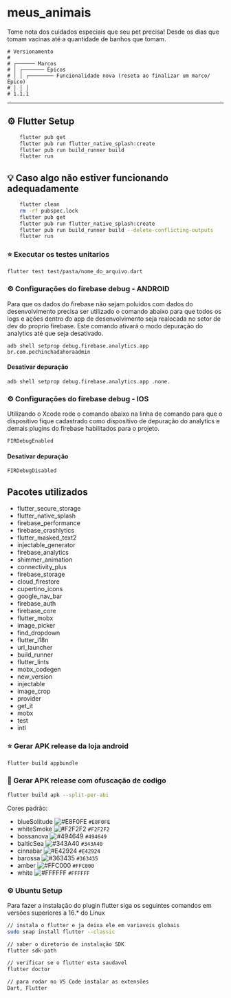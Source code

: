 # meus_animais

Tome nota dos cuidados especiais que seu pet precisa! Desde os dias que tomam vacinas até a quantidade de banhos que tomam.

```
# Versionamento
#
# ┌────── Marcos
# │ ┌─────── Épicos
# │ │ ┌──────── Funcionalidade nova (reseta ao finalizar um marco/Épico)
# │ │ │
# 1.1.1
```

---

## :gear: Flutter Setup
```sh
    flutter pub get
    flutter pub run flutter_native_splash:create
    flutter pub run build_runner build
    flutter run
```

## :bulb: Caso algo não estiver funcionando adequadamente
```sh
    flutter clean
    rm -rf pubspec.lock
    flutter pub get
    flutter pub run flutter_native_splash:create
    flutter pub run build_runner build --delete-conflicting-outputs
    flutter run
```

### :star: Executar os testes unitarios

```sh
flutter test test/pasta/nome_do_arquivo.dart
```

### :gear: Configurações do firebase debug - ANDROID
Para que os dados do firebase não sejam poluidos com dados do desenvolvimento precisa ser utilizado o comando abaixo para que todos os logs e ações dentro do app de desenvolvimento seja realocada no setor de dev do proprio firebase. Este comando ativará o modo depuração do analytics até que seja desativado.

```
adb shell setprop debug.firebase.analytics.app br.com.pechinchadahoraadmin
```

#### Desativar depuração

```
adb shell setprop debug.firebase.analytics.app .none.
```

### :gear: Configurações do firebase debug - IOS
Utilizando o Xcode rode o comando abaixo na linha de comando para que o dispositivo fique cadastrado como dispositivo de depuração do analytics e demais plugins do firebase habilitados para o projeto.

```
FIRDebugEnabled
```

#### Desativar depuração

```
FIRDebugDisabled
```

## Pacotes utilizados

<ul>
    <li>flutter_secure_storage</li>
    <li>flutter_native_splash</li>    
    <li>firebase_performance</li>
    <li>firebase_crashlytics</li>
    <li>flutter_masked_text2</li>
    <li>injectable_generator</li>
    <li>firebase_analytics</li>
    <li>shimmer_animation</li>
    <li>connectivity_plus</li>
    <li>firebase_storage</li>
    <li>cloud_firestore</li>
    <li>cupertino_icons</li>
    <li>google_nav_bar</li>    
    <li>firebase_auth</li>
    <li>firebase_core</li>
    <li>flutter_mobx</li>
    <li>image_picker</li>
    <li>find_dropdown</li>
    <li>flutter_i18n</li>
    <li>url_launcher</li>
    <li>build_runner</li>
    <li>flutter_lints</li>
    <li>mobx_codegen</li>
    <li>new_version</li>    
    <li>injectable</li>
    <li>image_crop</li>
    <li>provider</li>
    <li>get_it</li>
    <li>mobx</li>
    <li>test</li>
    <li>intl</li>
</ul>

### :star: Gerar APK release da loja android

```sh
flutter build appbundle
```

### :star2: Gerar APK release com ofuscação de codigo

```sh
flutter build apk --split-per-abi
```

Cores padrão:

- blueSolitude ![#E8F0FE](https://via.placeholder.com/15/E8F0FE/000000?text=+) `#E8F0FE`
- whiteSmoke ![#F2F2F2](https://via.placeholder.com/15/F2F2F2/000000?text=+) `#F2F2F2`
- bossanova ![#494649](https://via.placeholder.com/15/494649/000000?text=+) `#494649`
- balticSea ![#343A40](https://via.placeholder.com/15/343A40/000000?text=+) `#343A40`
- cinnabar ![#E42924](https://via.placeholder.com/15/E42924/000000?text=+) `#E42924`
- barossa ![#363435](https://via.placeholder.com/15/363435/000000?text=+) `#363435`
- amber ![#FFC000](https://via.placeholder.com/15/FFC000/000000?text=+) `#FFC000`
- white ![#FFFFFF](https://via.placeholder.com/15/FFFFFF/000000?text=+) `#FFFFFF`

### :gear: Ubuntu Setup

Para fazer a instalação do plugin flutter siga os seguintes comandos em versões superiores a 16.* do Linux

```sh
// instala o flutter e ja deixa ele em variaveis globais
sudo snap install flutter --classic

// saber o diretorio de instalação SDK
flutter sdk-path

// verificar se o flutter esta saudavel
flutter doctor

// para rodar no VS Code instalar as extensões
Dart, Flutter
```
